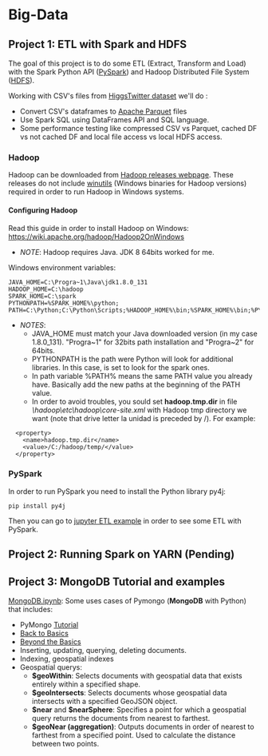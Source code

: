 # Big-Data

## Project 1: ETL with Spark and HDFS
The goal of this project is to do some ETL (Extract, Transform and Load)  with the Spark Python API ([PySpark](https://spark.apache.org/docs/latest/api/python/pyspark.html)) and Hadoop Distributed File System ([HDFS](https://hadoop.apache.org/docs/stable/hadoop-project-dist/hadoop-hdfs/HdfsUserGuide.html)).

Working with CSV's files from [HiggsTwitter dataset](http://snap.stanford.edu/data/higgs-twitter.html) we'll do :
- Convert CSV's dataframes to [Apache Parquet](https://parquet.apache.org/) files
- Use Spark SQL using DataFrames API and SQL language.
- Some performance testing like compressed CSV vs Parquet, cached DF vs not cached DF and local file access vs local HDFS access.


### Hadoop
Hadoop can be downloaded from [Hadoop releases webpage](http://hadoop.apache.org/releases.html). These releases do not include [winutils](https://github.com/steveloughran/winutils/releases) (Windows binaries for Hadoop versions) required in order to run Hadoop in Windows systems.

#### Configuring Hadoop
Read this guide in order to install Hadoop on Windows: https://wiki.apache.org/hadoop/Hadoop2OnWindows
- *NOTE*: Hadoop requires Java. JDK 8 64bits worked for me.

Windows environment variables:
~~~
JAVA_HOME=C:\Progra~1\Java\jdk1.8.0_131
HADOOP_HOME=C:\hadoop
SPARK_HOME=C:\spark
PYTHONPATH=%SPARK_HOME%\python;
PATH=C:\Python;C:\Python\Scripts;%HADOOP_HOME%\bin;%SPARK_HOME%\bin;%PYTHONPATH%;%PATH%;
~~~

- *NOTES*:
    - JAVA_HOME must match your Java downloaded version (in my case 1.8.0_131). "Progra\~1" for 32bits path installation and "Progra\~2" for 64bits.
    - PYTHONPATH is the path were Python will look for additional libraries. In this case, is set to look for the spark ones.
    - In path variable %PATH% means the same PATH value you already have. Basically add the new paths at the beginning of the PATH value.
    - In order to avoid troubles, you sould set **hadoop.tmp.dir** in file *\hadoop\etc\hadoop\core-site.xml* with Hadoop tmp directory we want (note that drive letter la unidad is preceded by /). For example:
~~~
  <property>
    <name>hadoop.tmp.dir</name>
    <value>/C:/hadoop/temp/</value>
  </property>
~~~

### PySpark
In order to run PySpark you need to install the Python library py4j:
~~~
pip install py4j
~~~

Then you can go to [jupyter ETL example](./jupyter/ETL.ipynb) in order to see some ETL with PySpark.



## Project 2: Running Spark on YARN (Pending)

## Project 3: MongoDB Tutorial and examples
[MongoDB.ipynb](./jupyter/MongoDB.ipynb): Some uses cases of Pymongo (**MongoDB** with Python) that includes:
- PyMongo [Tutorial](http://api.mongodb.com/python/current/tutorial.html)
- [Back to Basics](https://www.mongodb.com/presentations/back-to-basics-introduction-to-mongodb)
- [Beyond the Basics](https://www.mongodb.com/presentations/beyond-the-basics-1)
- Inserting, updating, querying, deleting documents.
- Indexing, geospatial indexes
- Geospatial querys:
    - **\$geoWithin**: Selects documents with geospatial data that exists entirely within a specified shape.
    - **\$geoIntersects**: Selects documents whose geospatial data intersects with a specified GeoJSON object.
    - **\$near** and **\$nearSphere**: Specifies a point for which a geospatial query returns the documents from nearest to farthest.
    - **\$geoNear (aggregation)**: Outputs documents in order of nearest to farthest from a specified point. Used to calculate the distance between two points.